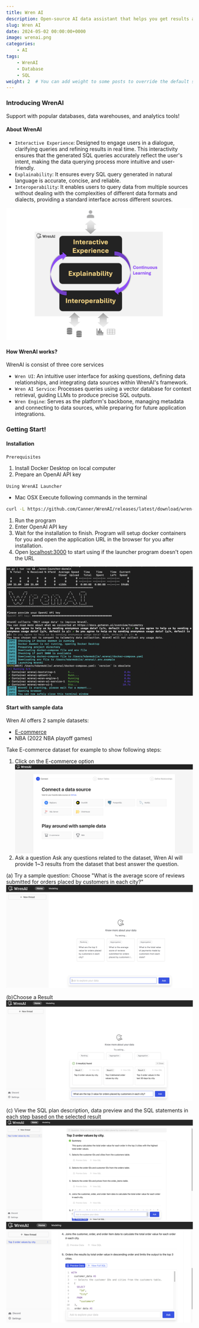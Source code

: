 ```yaml
---
title: Wren AI
description: Open-source AI data assistant that helps you get results and insights faster by asking questions without writing SQL 🐦
slug: Wren AI
date: 2024-05-02 00:00:00+0000
image: wrenai.png
categories:
    - AI
tags:
    - WrenAI
    - Database
    - SQL
weight: 2  # You can add weight to some posts to override the default sorting (date descending)
---
```

### Introducing WrenAI
Support with popular databases, data warehouses, and analytics tools!
#### About WrenAI
* `Interactive Experience`: Designed to engage users in a dialogue, clarifying queries and refining results in real time. This interactivity ensures that the generated SQL queries accurately reflect the user's intent, making the data querying process more intuitive and user-friendly.
* `Explainability`: It ensures every SQL query generated in natural language is accurate, concise, and reliable. 
* `Interoperability`: It enables users to query data from multiple sources without dealing with the complexities of different data formats and dialects, providing a standard interface across different sources.

![core design philosophies](1.png)

#### How WrenAI works?
WrenAI is consist of three core services
* `Wren UI`: An intuitive user interface for asking questions, defining data relationships, and integrating data sources within WrenAI's framework.
* `Wren AI Service`: Processes queries using a vector database for context retrieval, guiding LLMs to produce precise SQL outputs.
* `Wren Engine`: Serves as the platform's backbone, managing metadata and connecting to data sources, while preparing for future application integrations.

### Getting Start!
#### Installation
`Prerequisites`
1. Install Docker Desktop on local computer
2. Prepare an OpenAI API key

`Using WrenAI Launcher`
* Mac OSX
Execute following commands in the terminal
``` bash
curl -L https://github.com/Canner/WrenAI/releases/latest/download/wren-launcher-darwin.tar.gz | tar -xz && ./wren-launcher-darwin
```

1. Run the program
2. Enter OpenAI API key
3. Wait for the installation to finish.
Program will setup docker containers for you and open the application URL in the browser for you after installation.
4. Open [localhost:3000](http://localhost:3000) to start using if the launcher program doesn't open the URL 

![getting start](start.png)

#### Start with sample data
Wren AI offers 2 sample datasets:
* [E-commerce](https://www.kaggle.com/datasets/olistbr/brazilian-ecommerce)
* NBA (2022 NBA playoff games)

Take E-commerce dataset for example to show following steps:
1. Click on the E-commerce option
![start](2.png)
2. Ask a question
Ask any questions related to the dataset, Wren AI will provide 1~3 results from the dataset that best answer the question.

(a) Try a sample question:
Choose "What is the average score of reviews submitted for orders placed by customers in each city?"
![sample question](3.png)

(b)Choose a Result
![choose the 1st result](4.png)

(c)
View the SQL plan description, data preview and the SQL statements in each step based on the selected result
![result](5.png)
![result](6.png)


